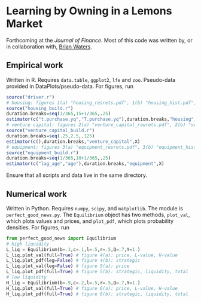 # Learning by Owning in a Lemons Market

Forthcoming at the  *Journal of Finance*. Most of this code was written by, or in collaboration with, [Brian Waters](https://sites.google.com/site/briantwaters).

## Empirical work
Written in R. Requires `data.table`, `ggplot2`, `lfe` and `zoo`. Pseudo-data provided in DataPlots/pseudo-data. For figures, run

```R
source("driver.r")
# housing: figures 1(a) "housing_resrets.pdf", 1(b) "housing_hist.pdf", 7(a) "housing_rawrets.pdf", 7(b) "housing_rotrets.pdf"
source("housing_build.r")
duration.breaks=seq(1/365,15+1/365,.25)
estimator(c("t.purchase.yq","T.purchase.yq"),duration.breaks,"housing",X)
# venture capital: figures 2(a) "venture_capital_rawrets.pdf", 2(b) "venture_capital_hist.pdf"
source("venture_capital_build.r")
duration.breaks=seq(.25,2.5,.125)
estimator(c(),duration.breaks,"venture_capital",X)
# equipment: figures 3(a) "equipment_resrets.pdf", 3(b) "equipment_hist.pdf", 8(a) "equipment_rawrets.pdf", 8(b) "equipment_rotrets.pdf"
source("equipment_build.r")
duration.breaks=seq(1/365,10+1/365,.25)
estimator(c("lag_age","age"),duration.breaks,"equipment",X)
```
Ensure that all scripts and data live in the same directory.

## Numerical work
Written in Python. Requires `numpy`, `scipy`, and `matplotlib`. The module is `perfect_good_news.py`. The `Equilibrium` object has two methods, `plot_val`, which plots values and prices, and `plot_pdf`, which plots probability densities. For figures, run

```Python
from perfect_good_news import Equilibrium
# high liquidity
L_liq = Equilibrium(b=.1,c=.1,l=.5,r=.5,Q=.7,Y=1.) 
L_liq.plot_val(full=True) # figure 4(a): price, L-value, H-value
L_liq.plot_pdf(leg=False) # figure 4(b): strategic
L_liq.plot_val(leg=False) # figure 5(a): price
L_liq.plot_pdf(full=True) # figure 5(b): strategic, liquidity, total
# low liquidity
H_liq = Equilibrium(b=.9,c=.2,l=.5,r=.5,Q=.7,Y=1.) 
H_liq.plot_val(full=True) # figure 6(a): price, L-value, H-value
H_liq.plot_pdf(full=True) # figure 6(b): strategic, liquidity, total
```
